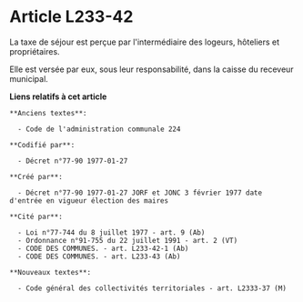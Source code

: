 # Article L233-42

La taxe de séjour est perçue par l'intermédiaire des logeurs, hôteliers et propriétaires. 

Elle est versée par eux, sous leur responsabilité, dans la caisse du receveur municipal.

**Liens relatifs à cet article**

	**Anciens textes**:

	  - Code de l'administration communale 224

	**Codifié par**:

	  - Décret n°77-90 1977-01-27

	**Créé par**:

	  - Décret n°77-90 1977-01-27 JORF et JONC 3 février 1977 date d'entrée en vigueur élection des maires

	**Cité par**:

	  - Loi n°77-744 du 8 juillet 1977 - art. 9 (Ab)
	  - Ordonnance n°91-755 du 22 juillet 1991 - art. 2 (VT)
	  - CODE DES COMMUNES. - art. L233-42-1 (Ab)
	  - CODE DES COMMUNES. - art. L233-43 (Ab)

	**Nouveaux textes**:

	  - Code général des collectivités territoriales - art. L2333-37 (M)
